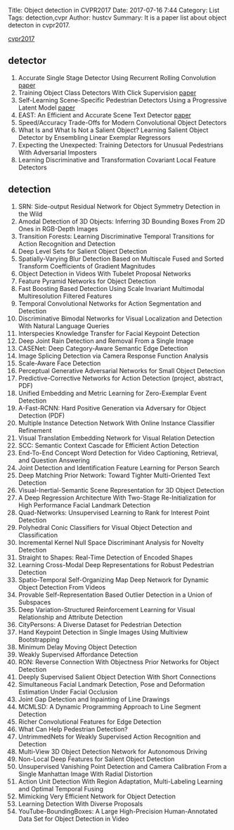 Title: Object detection in CVPR2017 Date: 2017-07-16 7:44 Category: List Tags: detection,cvpr Author: hustcv Summary: It is a paper list about object detecton in cvpr2017.

[cvpr2017](http://www.cvpapers.com/cvpr2017.html)

## detector
1. Accurate Single Stage Detector Using Recurrent Rolling Convolution [paper](https://arxiv.org/pdf/1704.05776.pdf)
2. Training Object Class Detectors With Click Supervision [paper](http://calvin.inf.ed.ac.uk/wp-content/uploads/Publications/papadopoulos17cvpr.pdf)
3. Self-Learning Scene-Specific Pedestrian Detectors Using a Progressive Latent Model [paper](https://arxiv.org/pdf/1611.07544.pdf)
4. EAST: An Efficient and Accurate Scene Text Detector [paper](https://arxiv.org/pdf/1704.03155.pdf)
5. Speed/Accuracy Trade-Offs for Modern Convolutional Object Detectors []()
6. What Is and What Is Not a Salient Object? Learning Salient Object Detector by Ensembling Linear Exemplar Regressors []()
7. Expecting the Unexpected: Training Detectors for Unusual Pedestrians With Adversarial Imposters []()
8. Learning Discriminative and Transformation Covariant Local Feature Detectors []()

## detection
  1. SRN: Side-output Residual Network for Object Symmetry Detection in the Wild
  2. Amodal Detection of 3D Objects: Inferring 3D Bounding Boxes From 2D Ones in RGB-Depth Images
  3. Transition Forests: Learning Discriminative Temporal Transitions for Action Recognition and Detection
  4. Deep Level Sets for Salient Object Detection
  5. Spatially-Varying Blur Detection Based on Multiscale Fused and Sorted Transform Coefficients of Gradient Magnitudes
  6. Object Detection in Videos With Tubelet Proposal Networks
  7. Feature Pyramid Networks for Object Detection
  8. Fast Boosting Based Detection Using Scale Invariant Multimodal Multiresolution Filtered Features
  9. Temporal Convolutional Networks for Action Segmentation and Detection
 10. Discriminative Bimodal Networks for Visual Localization and Detection With Natural Language Queries
 11. Interspecies Knowledge Transfer for Facial Keypoint Detection
 12. Deep Joint Rain Detection and Removal From a Single Image
 13. CASENet: Deep Category-Aware Semantic Edge Detection
 14. Image Splicing Detection via Camera Response Function Analysis
 15. Scale-Aware Face Detection
 16. Perceptual Generative Adversarial Networks for Small Object Detection
 17. Predictive-Corrective Networks for Action Detection (project, abstract, PDF)
 18. Unified Embedding and Metric Learning for Zero-Exemplar Event Detection
 19. A-Fast-RCNN: Hard Positive Generation via Adversary for Object Detection (PDF)
 20. Multiple Instance Detection Network With Online Instance Classifier Refinement
 21. Visual Translation Embedding Network for Visual Relation Detection
 22. SCC: Semantic Context Cascade for Efficient Action Detection
 23. End-To-End Concept Word Detection for Video Captioning, Retrieval, and Question Answering
 24. Joint Detection and Identification Feature Learning for Person Search
 25. Deep Matching Prior Network: Toward Tighter Multi-Oriented Text Detection
 26. Visual-Inertial-Semantic Scene Representation for 3D Object Detection
 27. A Deep Regression Architecture With Two-Stage Re-Initialization for High Performance Facial Landmark Detection
 28. Quad-Networks: Unsupervised Learning to Rank for Interest Point Detection
 29. Polyhedral Conic Classifiers for Visual Object Detection and Classification
 30. Incremental Kernel Null Space Discriminant Analysis for Novelty Detection
 31. Straight to Shapes: Real-Time Detection of Encoded Shapes
 32. Learning Cross-Modal Deep Representations for Robust Pedestrian Detection
 33. Spatio-Temporal Self-Organizing Map Deep Network for Dynamic Object Detection From Videos
 34. Provable Self-Representation Based Outlier Detection in a Union of Subspaces
 35. Deep Variation-Structured Reinforcement Learning for Visual Relationship and Attribute Detection
 36. CityPersons: A Diverse Dataset for Pedestrian Detection
 37. Hand Keypoint Detection in Single Images Using Multiview Bootstrapping
 38. Minimum Delay Moving Object Detection
 39. Weakly Supervised Affordance Detection
 40. RON: Reverse Connection With Objectness Prior Networks for Object Detection
 41. Deeply Supervised Salient Object Detection With Short Connections
 42. Simultaneous Facial Landmark Detection, Pose and Deformation Estimation Under Facial Occlusion
 43. Joint Gap Detection and Inpainting of Line Drawings
 44. MCMLSD: A Dynamic Programming Approach to Line Segment Detection
 45. Richer Convolutional Features for Edge Detection
 46. What Can Help Pedestrian Detection?
 47. UntrimmedNets for Weakly Supervised Action Recognition and Detection
 48. Multi-View 3D Object Detection Network for Autonomous Driving
 49. Non-Local Deep Features for Salient Object Detection
 50. Unsupervised Vanishing Point Detection and Camera Calibration From a Single Manhattan Image With Radial Distortion
 51. Action Unit Detection With Region Adaptation, Multi-Labeling Learning and Optimal Temporal Fusing
 52. Mimicking Very Efficient Network for Object Detection
 53. Learning Detection With Diverse Proposals
 54. YouTube-BoundingBoxes: A Large High-Precision Human-Annotated Data Set for Object Detection in Video


